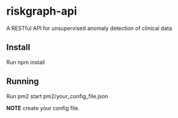 # riskgraph-api
A RESTful API for unsupervised anomaly detection of clinical data

## Install
Run npm install

## Running
Run pm2 start pm2/your_config_file.json

**NOTE** create your config file.

